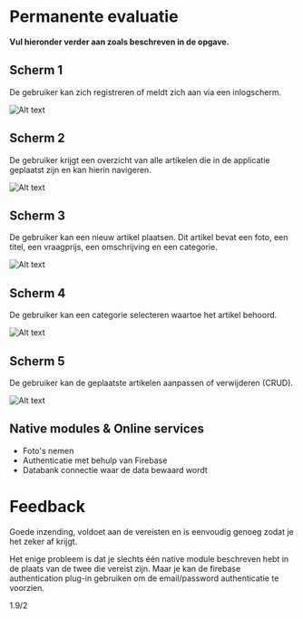 # Permanente evaluatie

**Vul hieronder verder aan zoals beschreven in de opgave.**

## Scherm 1

De gebruiker kan zich registreren of meldt zich aan via een inlogscherm.

![Alt text](./PE/Images/01_Welkomscherm.png "Welkomscherm")

## Scherm 2

De gebruiker krijgt een overzicht van alle artikelen die in de applicatie geplaatst zijn en kan hierin navigeren.

![Alt text](./PE/Images/02_LijstMetArtikelen.png "Lijst met artikelen")

## Scherm 3

De gebruiker kan een nieuw artikel plaatsen.
Dit artikel bevat een foto, een titel, een vraagprijs, een omschrijving en een categorie.

![Alt text](./PE/Images/03_ArtikelAanmaken.png "Nieuw artikel toevoegen")

## Scherm 4

De gebruiker kan een categorie selecteren waartoe het artikel behoord.

![Alt text](./PE/Images/04_CategorieSelectie.png "Artikel categorie")

## Scherm 5

De gebruiker kan de geplaatste artikelen aanpassen of verwijderen (CRUD).

![Alt text](./PE/Images/05_CRUD_operaties.png "CRUD operaties")

## Native modules & Online services

- Foto's nemen
- Authenticatie met behulp van Firebase
- Databank connectie waar de data bewaard wordt

# Feedback

Goede inzending, voldoet aan de vereisten en is eenvoudig genoeg zodat je het zeker af krijgt.

Het enige probleem is dat je slechts één native module beschreven hebt in de plaats van de twee die vereist zijn.
Maar je kan de firebase authentication plug-in gebruiken om de email/password authenticatie te voorzien.

1.9/2


